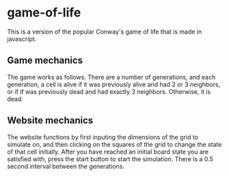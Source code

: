 # game-of-life
This is a version of the popular Conway's game of life that is made in javascript.

## Game mechanics
The game works as follows. There are a number of generations, and each generation, a cell is alive if it was previously alive and had 2 or 3 neighbors, or if if was previously dead and had exactly 3 neighbors. Otherwise, it is dead.

## Website mechanics
The website functions by first inputing the dimensions of the grid to simulate on, and then clicking on the squares of the grid to change the state of that cell initially. After you have reached an initial board state you are satisfied with, press the start button to start the simulation. There is a 0.5 second interval between the generations.
